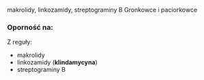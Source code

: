 makrolidy, linkozamidy, streptograminy B
Gronkowce i paciorkowce
### Oporność na:
Z reguły:
- makrolidy
- linkozamidy (**klindamycyna**)
- streptograminy B
